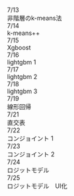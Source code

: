 7/13<br>
 非階層のk-means法<br>
 7/14<br>
 k-means++<br>
  7/15<br>
 Xgboost<br>
  7/16<br>
 lightgbm 1<br>
  7/17<br>
 lightgbm 2<br>
  7/18<br>
 lightgbm 3<br>
  7/19<br>
 線形回帰<br>
  7/21<br>
 直交表<br>
  7/22<br>
 コンジョイント 1<br>
  7/23<br>
 コンジョイント 2<br>
  7/24<br>
 ロジットモデル<br>
  7/25<br>
 ロジットモデル　UI化<br>
